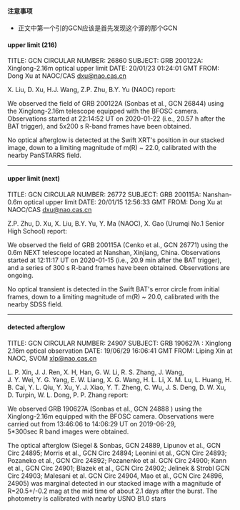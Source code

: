
#### 注意事项
- 正文中第一个引的GCN应该是首先发现这个源的那个GCN

#### upper limit (216)

TITLE:   GCN CIRCULAR
NUMBER:  26860
SUBJECT: GRB 200122A: Xinglong-2.16m optical upper limit
DATE:    20/01/23 01:24:01 GMT
FROM:    Dong Xu at NAOC/CAS  <dxu@nao.cas.cn>

X. Liu, D. Xu, H.J. Wang, Z.P. Zhu, B.Y. Yu (NAOC) report:

We observed the field of GRB 200122A (Sonbas et al., GCN 26844) using 
the Xinglong-2.16m telescope equipped with the BFOSC camera. 
Observations started at 22:14:52 UT on 2020-01-22 (i.e., 20.57 h after 
the BAT trigger), and 5x200 s R-band frames have been obtained.

No optical afterglow is detected at the Swift XRT's position in our 
stacked image, down to a limiting magnitude of m(R) ~ 22.0, calibrated 
with the nearby PanSTARRS field.

---

#### upper limit (next)

TITLE:   GCN CIRCULAR
NUMBER:  26772
SUBJECT: GRB 200115A: Nanshan-0.6m optical upper limit
DATE:    20/01/15 12:56:33 GMT
FROM:    Dong Xu at NAOC/CAS  <dxu@nao.cas.cn>

Z.P. Zhu, D. Xu, X. Liu, B.Y. Yu, Y. Ma (NAOC), X. Gao (Urumqi No.1 
Senior High School) report:

We observed the field of GRB 200115A (Cenko et al., GCN 26771) using the 
0.6m NEXT telescope located at Nanshan, Xinjiang, China. Observations 
started at 12:11:17 UT on 2020-01-15 (i.e., 20.9 min after the BAT 
trigger), and a series of 300 s R-band frames have been obtained. 
Observations are ongoing.

No optical transient is detected in the Swift BAT's error circle from 
initial frames, down to a limiting magnitude of m(R) ~ 20.0, calibrated 
with the nearby SDSS field.

---

#### detected afterglow

TITLE:   GCN CIRCULAR
NUMBER:  24907
SUBJECT: GRB 190627A : Xinglong 2.16m optical observation
DATE:    19/06/29 16:06:41 GMT
FROM:    Liping Xin at NAOC, SVOM  <xlp@nao.cas.cn>

L. P. Xin,  J. J. Ren, X. H, Han, G. W. Li,  R. S. Zhang,   J. Wang,  
J. Y. Wei,   Y. G. Yang, E. W. Liang,  X. G. Wang,   H. L. Li, 
X. M. Lu,  L. Huang,    H. B. Cai,   Y. L. Qiu,  Y. Xu, 
Y.  J. Xiao,  Y. T. Zheng,  C. Wu,   J. S. Deng,   D. W. Xu,  
D. Turpin,  W. L. Dong, P. P. Zhang report:

We observed  GRB 190627A  (Sonbas et al., GCN 24888 ) using the  
Xinglong-2.16m equipped with  the BFOSC camera. Observations 
were carried out from 13:46:06 to 14:06:29 UT on 2019-06-29,  
5*300sec R band images were obtained.

The optical afterglow (Siegel & Sonbas, GCN 24889, 
Lipunov et al., GCN Circ 24895; Morris et al., GCN Circ 24894; 
Leonini et al., GCN Circ 24893; Pozaneko et al., GCN Circ 24892; 
Pozanenko et al. GCN Circ 24900;  Kann et al., GCN Circ 24901; 
Blazek et al., GCN Circ 24902;  Jelinek & Strobl GCN Circ 24903; 
Malesani et al. GCN Circ 24904,  Mao et al., GCN Circ 24896,  24905) 
was marginal detected in our stacked image with a magnitude of 
R=20.5+/-0.2 mag at the mid time of about 2.1 days after the burst. 
The photometry is calibrated with nearby USNO B1.0 stars